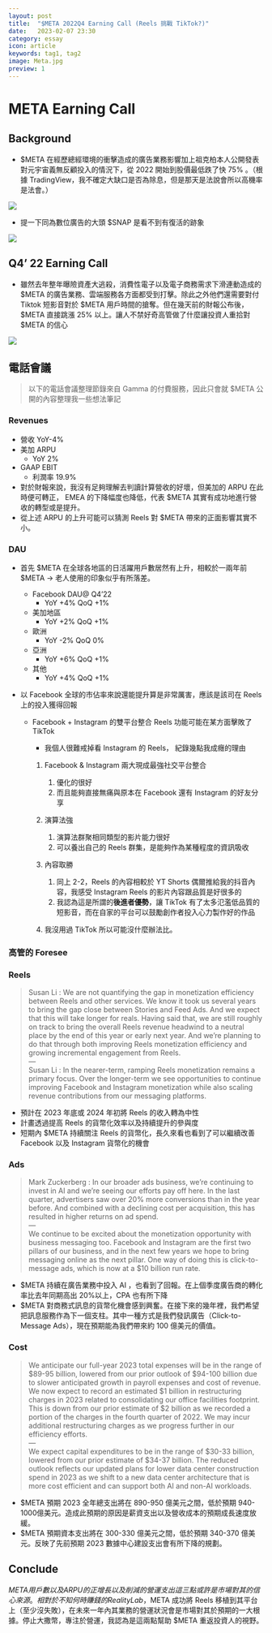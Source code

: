 ```yaml
---
layout: post
title:  "$META 2022Q4 Earning Call (Reels 挑戰 TikTok?)"
date:   2023-02-07 23:30
category: essay
icon: article
keywords: tag1, tag2
image: Meta.jpg
preview: 1
---
```

# META Earning Call
## Background
* $META 在經歷總經環境的衝擊造成的廣告業務影響加上祖克柏本人公開發表對元宇宙義無反顧投入的情況下，從 2022 開始到股價最低跌了快 75% 。（根據 TradingView，我不確定大缺口是否為除息，但是那天是法說會所以高機率是法會。）

<img src="https://i.imgur.com/M9HAesd.png" />

* 提一下同為數位廣告的大頭 $SNAP 是看不到有復活的跡象

<img src="https://i.imgur.com/sQxVQFM.png" />

## Q4’ 22 Earning Call
* 雖然去年整年曝險資產大逃殺，消費性電子以及電子商務需求下滑連動造成的$META 的廣告業務、雲端服務各方面都受到打擊。除此之外他們還需要對付 Tiktok 短影音對於 $META 用戶時間的搶奪。但在幾天前的財報公布後， $META 直接跳漲 25% 以上。讓人不禁好奇高管做了什麼讓投資人重拾對 $META 的信心

<img src="https://i.imgur.com/zvWudfa.png" />

## 電話會議
> 以下的電話會議整理節錄來自 Gamma 的付費服務，因此只會就 $META 公開的內容整理我一些想法筆記

### Revenues
* 營收 YoY-4%
* 美加 ARPU
	* YoY 2%
* GAAP EBIT
	* 利潤率 19.9%
* 對於財報來說，我沒有足夠理解去判讀計算營收的好壞，但美加的 ARPU 在此時便可轉正， EMEA 的下降幅度也降低，代表 $META 其實有成功地進行營收的轉型或是提升。
* 從上述 ARPU 的上升可能可以猜測 Reels 對 $META 帶來的正面影響其實不小。

### DAU
* 首先 $META 在全球各地區的日活躍用戶數居然有上升，相較於一兩年前 $META -> 老人使用的印象似乎有所落差。
	* Facebook DAU@ Q4’22  
		* YoY +4%  QoQ +1%
	* 美加地區 
		* YoY +2%  QoQ +1%
	* 歐洲
		 * YoY -2%  QoQ 0%
	* 亞洲
		*  YoY +6%   QoQ +1%
	* 其他
		*  YoY +4%  QoQ +1%
	
* 以 Facebook 全球的市佔率來說還能提升算是非常厲害，應該是該司在 Reels 上的投入獲得回報
	* Facebook + Instagram 的雙平台整合 Reels 功能可能在某方面擊敗了 TikTok
		* 我個人很難戒掉看 Instagram 的 Reels， 紀錄幾點我成癮的理由

		1. Facebook & Instagram 兩大現成最強社交平台整合
			1. 優化的很好
			2. 而且能夠直接無痛與原本在 Facebook 還有 Instagram 的好友分享

		2. 演算法強
			1. 演算法群聚相同類型的影片能力很好
			2. 可以養出自己的 Reels 群集，是能夠作為某種程度的資訊吸收

		3. 內容取勝
			1. 同上 2-2，Reels 的內容相較於 YT Shorts 偶爾推給我的抖音內容，我感受 Instagram Reels 的影片內容跟品質是好很多的
			2. 我認為這是所謂的**後進者優勢**，讓 TikTok 有了太多氾濫低品質的短影音，而在自家的平台可以鼓勵創作者投入心力製作好的作品

		4. 我沒用過 TikTok 所以可能沒什麼辦法比。
	
### 高管的 Foresee
### Reels
> Susan Li : We are not quantifying the gap in monetization efficiency between Reels and other services. We know it took us several years to bring the gap close between Stories and Feed Ads. And we expect that this will take longer for reals. Having said that, we are still roughly on track to bring the overall Reels revenue headwind to a neutral place by the end of this year or early next year. And we’re planning to do that through both improving Reels monetization efficiency and growing incremental engagement from Reels.  
> —  
> Susan Li : In the nearer-term, ramping Reels monetization remains a primary focus. Over the longer-term we see opportunities to continue improving Facebook and Instagram monetization while also scaling revenue contributions from our messaging platforms.

* 預計在 2023 年底或 2024 年初將 Reels 的收入轉為中性 
* 計畫透過提高 Reels 的貨幣化效率以及持續提升的參與度
* 短期內 $META 持續關注 Reels 的貨幣化，長久來看也看到了可以繼續改善 Facebook 以及 Instagram 貨幣化的機會

### Ads
> Mark Zuckerberg : In our broader ads business, we’re continuing to invest in AI and we’re seeing our efforts pay off here. In the last quarter, advertisers saw over 20% more conversions than in the year before. And combined with a declining cost per acquisition, this has resulted in higher returns on ad spend.  
> —  
> We continue to be excited about the monetization opportunity with business messaging too. Facebook and Instagram are the first two pillars of our business, and in the next few years we hope to bring messaging online as the next pillar. One way of doing this is click-to-message ads, which is now at a $10 billion run rate.  

* $META 持續在廣告業務中投入 AI ，也看到了回報。在上個季度廣告商的轉化率比去年同期高出 20%以上，CPA 也有所下降
* $META 對商務式訊息的貨幣化機會感到興奮。在接下來的幾年裡，我們希望把訊息服務作為下一個支柱。其中一種方式是我們發訊廣告（Click-to-Message Ads），現在預期能為我們帶來約 100 億美元的價值。

### Cost
> We anticipate our full-year 2023 total expenses will be in the range of $89-95 billion, lowered from our prior outlook of $94-100 billion due to slower anticipated growth in payroll expenses and cost of revenue. We now expect to record an estimated $1 billion in restructuring charges in 2023 related to consolidating our office facilities footprint. This is down from our prior estimate of $2 billion as we recorded a portion of the charges in the fourth quarter of 2022. We may incur additional restructuring charges as we progress further in our efficiency efforts.  
> —   
> We expect capital expenditures to be in the range of $30-33 billion, lowered from our prior estimate of $34-37 billion. The reduced outlook reflects our updated plans for lower data center construction spend in 2023 as we shift to a new data center architecture that is more cost efficient and can support both AI and non-AI workloads.   

* $META 預期 2023 全年總支出將在 890-950 億美元之間，低於預期 940-1000億美元。造成此預期的原因是薪資支出以及營收成本的預期成長速度放緩。
* $META 預期資本支出將在 300-330 億美元之間，低於預期 340-370 億美元。反映了先前預期 2023 數據中心建設支出會有所下降的規劃。

## Conclude
$META 用戶數以及 ARPU 的正增長以及削減的營運支出這三點或許是市場對其的信心來源。相對於不知何時賺錢的 Reality Lab，$META 成功將 Reels 移植到其平台上（至少沒失敗），在未來一年內其業務的營運狀況會是市場對其於預期的一大根據。停止大撒幣，專注於營運，我認為是這兩點幫助 $META 重返投資人的視野。

